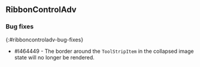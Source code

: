 ## RibbonControlAdv

### Bug fixes
{:#ribboncontroladv-bug-fixes}

* \#I464449 - The border around the `ToolStripItem` in the collapsed image state will no longer be rendered.
